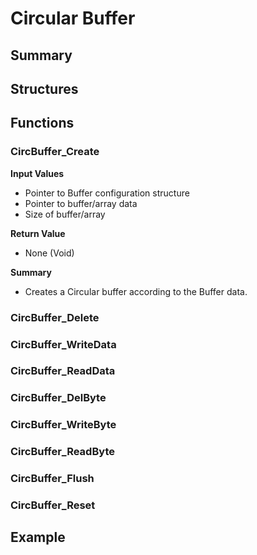 # Circular Buffer

## Summary

## Structures

## Functions

### CircBuffer_Create

<b>Input Values</b>
- Pointer to Buffer configuration structure
- Pointer to buffer/array data
- Size of buffer/array

<b>Return Value</b> 
- None (Void)

<b>Summary</b>
- Creates a Circular buffer according to the Buffer data.

### CircBuffer_Delete

### CircBuffer_WriteData

### CircBuffer_ReadData

### CircBuffer_DelByte

### CircBuffer_WriteByte

### CircBuffer_ReadByte

### CircBuffer_Flush

### CircBuffer_Reset

## Example